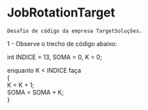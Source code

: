 # JobRotationTarget

`Desafio de código da empresa TargetSoluções.`


1 - Observe o trecho de código abaixo:

int INDICE = 13, SOMA = 0, K = 0; <br>

enquanto K < INDICE faça <br>
{ <br>
K = K + 1; <br>
SOMA = SOMA + K; <br>
} <br>

#

 
